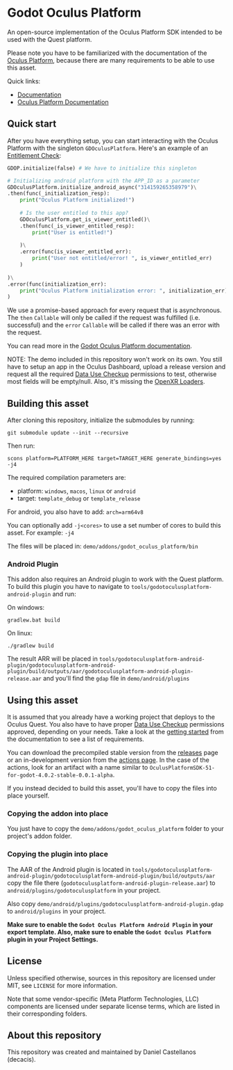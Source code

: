 # Godot Oculus Platform

An open-source implementation of the Oculus Platform SDK intended to be used with the Quest platform.

Please note you have to be familiarized with the documentation of the [Oculus Platform](https://developer.oculus.com/documentation/native/ps-platform-intro/), because there are many requirements to be able to use this asset.

Quick links:

- [Documentation](https://decacis.github.io/godot_oculus_platform/)
- [Oculus Platform Documentation](https://developer.oculus.com/documentation/native/ps-platform-intro/)

## Quick start

After you have everything setup, you can start interacting with the Oculus Platform with the singleton `GDOculusPlatform`. Here's an example of an [Entitlement Check](https://developer.oculus.com/documentation/native/ps-entitlement-check/):

```python
GDOP.initialize(false) # We have to initialize this singleton

# Initializing android platform with the APP_ID as a parameter
GDOculusPlatform.initialize_android_async("314159265358979")\
.then(func(_initialization_resp):
    print("Oculus Platform initialized!")
    
    # Is the user entitled to this app?
    GDOculusPlatform.get_is_viewer_entitled()\
    .then(func(_is_viewer_entitled_resp):
        print("User is entitled!")
        
    )\
    .error(func(is_viewer_entitled_err):
        print("User not entitled/error! ", is_viewer_entitled_err)
    )
    
)\
.error(func(initialization_err):
    print("Oculus Platform initialization error: ", initialization_err)
)
```

We use a promise-based approach for every request that is asynchronous. The `then` `Callable` will only be called if the request was fulfilled (i.e. successful) and the `error` `Callable` will be called if there was an error with the request.

You can read more in the [Godot Oculus Platform documentation](https://decacis.github.io/godot_oculus_platform/).

NOTE: The demo included in this repository won't work on its own. You still have to setup an app in the Oculus Dashboard, upload a release version and request all the required [Data Use Checkup](https://developer.oculus.com/resources/publish-data-use/) permissions to test, otherwise most fields will be empty/null. Also, it's missing the [OpenXR Loaders](https://github.com/GodotVR/godot_openxr_loaders).

## Building this asset

After cloning this repository, initialize the submodules by running:
```
git submodule update --init --recursive
```

Then run:
```
scons platform=PLATFORM_HERE target=TARGET_HERE generate_bindings=yes -j4
```

The required compilation parameters are:
- platform: `windows`, `macos`, `linux` or `android`
- target: `template_debug` or `template_release`

For android, you also have to add: `arch=arm64v8`

You can optionally add `-j<cores>` to use a set number of cores to build this asset. For example: `-j4`

The files will be placed in: `demo/addons/godot_oculus_platform/bin`

### Android Plugin
This addon also requires an Android plugin to work with the Quest platform. To build this plugin you have to navigate to `tools/godotoculusplatform-android-plugin` and run:

On windows:
```
gradlew.bat build
```

On linux:
```
./gradlew build
```

The result ARR will be placed in `tools/godotoculusplatform-android-plugin/godotoculusplatform-android-plugin/build/outputs/aar/godotoculusplatform-android-plugin-release.aar` and you'll find the `gdap` file in `demo/android/plugins`

## Using this asset

It is assumed that you already have a working project that deploys to the Oculus Quest. You also have to have proper [Data Use Checkup](https://developer.oculus.com/resources/publish-data-use/) permissions approved, depending on your needs. Take a look at the [getting started](https://decacis.github.io/godot_oculus_platform/getting-started/) from the documentation to see a list of requirements.

You can download the precompiled stable version from the [releases](https://github.com/decacis/godot_oculus_platform/releases) page or an in-development version from the [actions page](https://github.com/decacis/godot_oculus_platform/actions). In the case of the actions, look for an artifact with a name similar to `OculusPlatformSDK-51-for-godot-4.0.2-stable-0.0.1-alpha`.

If you instead decided to build this asset, you'll have to copy the files into place yourself.

### Copying the addon into place

You just have to copy the `demo/addons/godot_oculus_platform` folder to your project's addon folder.

### Copying the plugin into place

The AAR of the Android plugin is located in `tools/godotoculusplatform-android-plugin/godotoculusplatform-android-plugin/build/outputs/aar` copy the file there (`godotoculusplatform-android-plugin-release.aar`) to `android/plugins/godotoculusplatform` in your project.

Also copy `demo/android/plugins/godotoculusplatform-android-plugin.gdap` to `android/plugins` in your project.

**Make sure to enable the `Godot Oculus Platform Android Plugin` in your export template. Also, make sure to enable the `Godot Oculus Platform` plugin in your Project Settings.**

## License

Unless specified otherwise, sources in this repository are licensed under MIT, see `LICENSE` for more information.

Note that some vendor-specific (Meta Platform Technologies, LLC) components are licensed under separate license terms, which are listed in their corresponding folders.

## About this repository

This repository was created and maintained by Daniel Castellanos (decacis).
